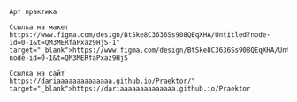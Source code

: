     Арт практика
    
    Ссылка на макет 
    https://www.figma.com/design/BtSke8C3636Ss908QEqXHA/Untitled?node-id=0-1&t=QM3MERfaPxaz9HjS-1" target="_blank">https://www.figma.com/design/BtSke8C3636Ss908QEqXHA/Untitled?node-id=0-1&t=QM3MERfaPxaz9HjS
    
    Ссылка на сайт 
    https://dariaaaaaaaaaaaaaa.github.io/Praektor/" target="_blank">https://dariaaaaaaaaaaaaaa.github.io/Praektor

